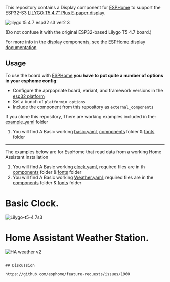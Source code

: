 This repository contains a Display component for [ESPHome](https://esphome.io/)
to support the ESP32-S3 [LILYGO T5 4.7" Plus E-paper display](https://www.lilygo.cc/products/t5-4-7-inch-e-paper-v2-3).

![lilygo t5 4 7 esp32 s3 ver2 3](https://github.com/CBDesignS/esphome-lilygo-t547plus/assets/54717994/234c47d1-d8d6-467a-abab-1def8c596f25)

(Do not confuse it with the original ESP32-based Lilygo T5 4.7 board.)

For more info in the display components, see the [ESPHome display documentation](https://esphome.io/#display-components)

## Usage

To use the board with [ESPHome](https://esphome.io/) **you have to put quite a
number of options in your esphome config**:
* Configure the aprpopriate board, variant, and framework versions in the
[esp32 platform](https://esphome.io/components/esp32.html)
* Set a bunch of `platformio_options`
* Include the component from this repository as `external_components` 

If you clone this repository, There are working examples included in the: [example_yaml](./example_yaml) folder

1. You will find A Basic working [basic.yaml](./example_yaml/basic.yaml), [components](./components) folder & [fonts](./fonts) folder

---

The examples below are for EspHome that read data from a working Home Assistant installation
1. You will find A Basic working [clock.yaml](./example_yaml/clock.yaml), required files are in th [components](./components) folder & [fonts](./fonts) folder
2. You will find A Basic working [Weather.yaml](./example_yaml/Weather.yaml), required files are in the [components](./components) folder & [fonts](./fonts) folder

# Basic Clock. #
![Lilygo-t5-4 7s3](https://github.com/CBDesignS/esphome-lilygo-t547plus/assets/54717994/4ce49df6-4ba3-4dc1-8bbc-84d9ab0e87fe)

# Home Assistant Weather Station. #
![HA weather v2](https://github.com/CBDesignS/esphome-lilygo-t547plus/assets/54717994/dae11905-bf54-4ed1-8ff6-ddc6d275cd2f)


```

## Discussion

https://github.com/esphome/feature-requests/issues/1960
